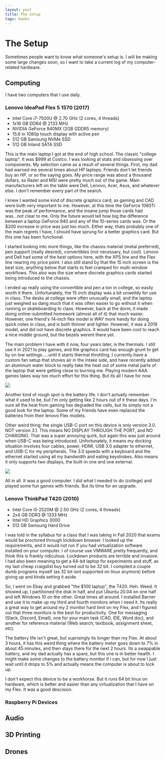 ```yaml
---
layout: post
title: The Setup
tags: books
---
```


# The Setup

Sometimes people want to know what someone's setup is. I will be making some large changes soon, so I want to take a current log of my computer-related hardware.

## Computing

I have two computers that I use daily.

### Lenovo IdeaPad Flex 5 1570 (2017)

- Intel Core i7-7500U @ 2.70 GHz (2 cores, 4 threads)
- 1x16 GB DDR4 @ 2133 MHz
- NVIDIA GeForce 940MX (2GB GDDR5 memory)
- 15.6 in 1080p touch display with active pen
- 512 GB Samsung NVMe SSD
- 512 GB Inland SATA SSD

This is the main laptop I got at the end of high school. The classic "college laptop". It was $999 at Costco. I was looking at stats and obsessing over components. My selection came as a result of several things. First, my dad had warned me several times about HP laptops. Friends don't let friends buy an HP, or so the saying goes. My price range was about a thousand dollars, so Razer and MSI were pretty much out of the game. Main manufacturers left on the table were Dell, Lenovo, Acer, Asus, and whatever else. I don't remember every part of the search.

I knew I wanted some kind of discrete graphics card, as gaming and CAD were both very important to me. However, at this time the GeForce 1080Ti was the peak of performance, and the insane jump those cards had was...not clear to me. Only the future would tell how big the difference between a laptop GeForce 940 and any of the 10-series cards was. Or the $200 increase in price was just too much. Either way, thats probably one of the main regrets I have, I should have sprung for a better graphics card. But this one has been functional.

I started looking into more things, like the chassis material (metal preferred), pen support (really desired), convertibles (not necessary, but cool). Lenovo and Dell had some of the best options here, with the XPS line and the Flex line nearing my price point. I also still stand by that the 15 inch screen is the best size, anything below that starts to feel cramped for multi-window workflows. This also was the size where discrete graphics cards started being introduced to the chassis. 

I ended up really using the convertible and pen a ton in college, so easily worth it there. Unfortunately, the 15 inch display was a bit unweildy for use in class. The desks at college were often unusually small, and the laptop just weighed so dang much that it was often easier to go without it when running or skateboarding to class. However, back at the dorm, it made doing online-submitted homework (almost all of it) that much easier. However, one friend's 14-inch flex model is WAY more handy for doing quick notes in class, and is both thinner and lighter. However, it was a 2019 model, and did not have discrete graphics. It would have been cool to reach a nice middle ground, but the bezels werent there yet.

The main problem I have with it now, four years later, is the thermals. I still use it in 2021 to play games, and the graphics card has enough grunt to get by on low settings.....until it starts thermal throttling. I currently have a custom fan setup that shoves air in the intake side, and have recently added an aluminum water block to really take the heat out of some metal parts of the laptop that were getting close to burning me. Playing modern AAA games takes way too much effort for this thing. But its all I have for now.

![](pictureofwaterblock)

Another kind of rough spot is the battery life. I don't actually remember what it used to be, but I'm only getting like 2 hours out of it these days. I'm sure all the heat from gaming has degraded the cells, but its simply not a good look for the laptop. Some of my friends have even replaced the batteries from their lenovo Flex models.

Other weird thing: the single USB-C port on this device is only version 3.0. NOT version 3.1. This means NO DISPLAY THROUGH THE PORT, and NO CHARGING. That was a super annoying quirk, but again this was just around when USB-C was being introduced. Unfortunately, it means my docking situation involves four cables, power, HDMI, USB 3.0 adapter to ethernet, and USB-C for my peripherals. The 3.0 speeds with a keyboard and the ethernet started using all my bandwidth and eating keystrokes. Also means it only supports two displays, the built-in one and one external.

![](ports)

All in all. It was a good computer. I did what I needed to do (college) and played some fun games with friends. But its time for an upgrade.

### Lenovo ThinkPad T420 (2010)

- Intel Core i5-2520M @ 2.50 GHz (2 cores, 4 threads)
- 2x4 GB DDR3 @ 1333 MHz
- Intel HD Graphics 3000
- 512 GB Samsung Hard Drive

I was told in the syllabus for a class that I was taking in Fall 2020 that exams would be proctored through lockdown browser. I looked up the requirements, and it would not run if you had virtualization software installed on your computer. I of course use VMWARE pretty frequently, and think this is frankly ridiculous. Lockdown products are terrible and invasive. I had also been meaning to get a 64-bit laptop for experiments and stuff, as my last cheap craigslist buy turned out to be 32 bit. I compiled a couple dumb programs myself (as 32 bit isnt supported on linux anymore) before giving up and kinda setting it aside. 

So, I went on Ebay and grabbed "the $100 laptop", the T420. Heh. Weed. It showed up, I partitioned the disk in half, and put Ubuntu 20.04 on one half and left Windows 10 on the other. Great times all around. I installed Barrier and use it to make up my third and fourth monitors when I need it. Its really a great way to get around my 2 monitor hard limit on my Flex, and I figured out that three monitors is the best for productivity. One for messaging (Slack, Discord, Email), one for your main task (CAD, IDE, Word doc), and another for reference material (Web search, textbook, assignment sheet, etc). 

The battery life isn't great, but suprisingly its longer than my Flex. At about 3 hours, it has this weird thing where the battery meter goes down to 7% in about 45 minutes, and then stays there for the next 2 hours. Its a swappable battery, and my dad actually has a spare, but this one is in better health. I might make some changes to the battery monitor if i can, but for now I just wait until it drops to 5% and actually means the computer is about to lock up.

I don't expect this device to be a workhorse. But it runs 64 bit linux on hardware, which is better and easier than any virtualization that I have on my Flex. It was a good descision.

### Raspberry Pi Devices






## Audio


## 3D Printing


## Drones